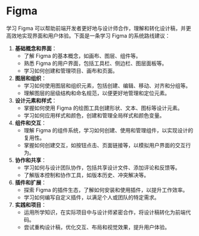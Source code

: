 # Figma

学习 Figma 可以帮助前端开发者更好地与设计师合作，理解和转化设计稿，并更高效地实现界面和用户体验。下面是一条学习 Figma 的系统路线建议：

1. **基础概念和界面**：
   - 了解 Figma 的基本概念，如画布、图层、组件等。
   - 熟悉 Figma 的用户界面，包括工具栏、侧边栏、图层面板等。
   - 学习如何创建和管理项目、画布和页面。
2. **图层和组织**：
   - 学习如何使用图层和组织元素，包括创建、编辑、移动、对齐和分组等。
   - 理解图层的层级结构和命名规范，以便更好地管理和定位元素。
3. **设计元素和样式**：
   - 掌握如何使用 Figma 的绘图工具创建形状、文本、图标等设计元素。
   - 学习如何应用样式和颜色，创建和管理全局样式和颜色变量。
4. **组件和交互**：
   - 理解 Figma 的组件系统，学习如何创建、使用和管理组件，以实现设计的复用性。
   - 掌握如何创建交互，如按钮点击、页面链接等，以模拟用户界面的交互行为。
5. **协作和共享**：
   - 学习如何与设计团队协作，包括共享设计文件、添加评论和反馈等。
   - 了解版本控制和协作工具，如版本历史、冲突解决等。
6. **插件和扩展**：
   - 探索 Figma 的插件生态，了解如何安装和使用插件，以提升工作效率。
   - 学习如何编写自定义插件，以满足个人或团队的特定需求。
7. **实践和项目**：
   - 运用所学知识，在实际项目中与设计师紧密合作，将设计稿转化为前端代码。
   - 尝试重构设计稿，优化交互、布局和视觉效果，提升用户体验。

